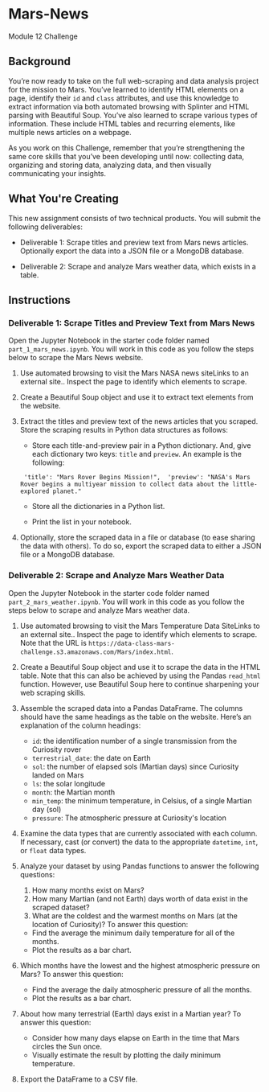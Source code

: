 # Mars-News
Module 12 Challenge

## Background
You’re now ready to take on the full web-scraping and data analysis project for the mission to Mars. You’ve learned to identify HTML elements on a page, identify their `id` and `class` attributes, and use this knowledge to extract information via both automated browsing with Splinter and HTML parsing with Beautiful Soup. You’ve also learned to scrape various types of information. These include HTML tables and recurring elements, like multiple news articles on a webpage.

As you work on this Challenge, remember that you’re strengthening the same core skills that you’ve been developing until now: collecting data, organizing and storing data, analyzing data, and then visually communicating your insights.

## What You're Creating
This new assignment consists of two technical products. You will submit the following deliverables:

* Deliverable 1: Scrape titles and preview text from Mars news articles. Optionally export the data into a JSON file or a MongoDB database.

* Deliverable 2: Scrape and analyze Mars weather data, which exists in a table.

## Instructions

### Deliverable 1: Scrape Titles and Preview Text from Mars News

Open the Jupyter Notebook in the starter code folder named `part_1_mars_news.ipynb`. You will work in this code as you follow the steps below to scrape the Mars News website.

1. Use automated browsing to visit the Mars NASA news siteLinks to an external site.. Inspect the page to identify which elements to scrape.

2. Create a Beautiful Soup object and use it to extract text elements from the website.

3. Extract the titles and preview text of the news articles that you scraped. Store the scraping results in Python data structures as follows:

      * Store each title-and-preview pair in a Python dictionary. And, give each dictionary two keys: `title` and `preview`. An example is the following:

    ` 'title': "Mars Rover Begins Mission!", 
      'preview': "NASA's Mars Rover begins a multiyear mission to collect data about the little-explored planet."`
      * Store all the dictionaries in a Python list.

      * Print the list in your notebook.

4. Optionally, store the scraped data in a file or database (to ease sharing the data with others). To do so, export the scraped data to either a JSON file or a MongoDB database.

### Deliverable 2: Scrape and Analyze Mars Weather Data

Open the Jupyter Notebook in the starter code folder named `part_2_mars_weather.ipynb`. You will work in this code as you follow the steps below to scrape and analyze Mars weather data.

1. Use automated browsing to visit the Mars Temperature Data SiteLinks to an external site.. Inspect the page to identify which elements to scrape. Note that the URL is `https://data-class-mars-challenge.s3.amazonaws.com/Mars/index.html`.

2. Create a Beautiful Soup object and use it to scrape the data in the HTML table. Note that this can also be achieved by using the Pandas `read_html` function. However, use Beautiful Soup here to continue sharpening your web scraping skills.

3. Assemble the scraped data into a Pandas DataFrame. The columns should have the same headings as the table on the website. Here’s an explanation of the column headings:

     * `id`: the identification number of a single transmission from the Curiosity rover
     * `terrestrial_date`: the date on Earth
     * `sol`: the number of elapsed sols (Martian days) since Curiosity landed on Mars
     * `ls`: the solar longitude
     * `month`: the Martian month
     * `min_temp`: the minimum temperature, in Celsius, of a single Martian day (sol)
     * `pressure`: The atmospheric pressure at Curiosity's location

4. Examine the data types that are currently associated with each column. If necessary, cast (or convert) the data to the appropriate `datetime`, `int`, or `float` data types.

5. Analyze your dataset by using Pandas functions to answer the following questions:

    1. How many months exist on Mars?
    2. How many Martian (and not Earth) days worth of data exist in the scraped dataset?
    3. What are the coldest and the warmest months on Mars (at the location of Curiosity)? To answer this question:
    * Find the average the minimum daily temperature for all of the months.
    * Plot the results as a bar chart.
 6. Which months have the lowest and the highest atmospheric pressure on Mars? To answer this question:
    * Find the average the daily atmospheric pressure of all the months.
    * Plot the results as a bar chart.
 7. About how many terrestrial (Earth) days exist in a Martian year? To answer this question:
    * Consider how many days elapse on Earth in the time that Mars circles the Sun once.
    * Visually estimate the result by plotting the daily minimum temperature.
 8. Export the DataFrame to a CSV file.


